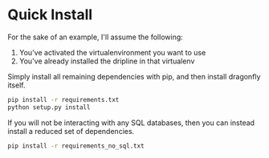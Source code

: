 # Quick Install

For the sake of an example, I'll assume the following:

1. You've activated the virtualenvironment you want to use
1. You've already installed the dripline in that virtualenv

Simply install all remaining dependencies with pip, and then install dragonfly itself.
```bash
pip install -r requirements.txt
python setup.py install
```

If you will not be interacting with any SQL databases, then you can instead install a reduced set of dependencies.
```bash
pip install -r requirements_no_sql.txt
```
